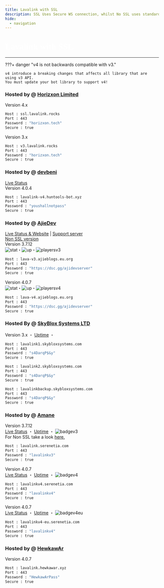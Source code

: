 ```yaml
---
title: Lavalink with SSL
description: SSL Uses Secure WS connection, whilst No SSL uses standard WS. if you want to use the SSL lavalink you need to make sure your bot uses that protocol.
hide:
  - navigation
---
```


<h1 style="font-family:Gotham SSm A;font-size: 2.0em;font-weight: 800;line-height:1.1;color: white;">Lavalink with SSL</h1>

<!-- inject image ad -->
<div data-ea-style="stickybox" class="dark horizontal" data-ea-publisher="darrennathanaelcom" data-ea-type="image"></div>

---

???+ danger "v4 is not backwards compatible with v3."

    v4 introduce a breaking changes that affects all library that are using v3 API.
    You must update your bot library to support v4!

<!-- PLEASE READ -->
<!-- PLEASE READ --> <!-- SUPPORT OTHER CONTRIBUTORS BY PLACING THE NEW LAVALINK AT THE VERY BOTTOM OF THE OTHERS! --> <!-- PLEASE READ -->
<!-- FOR ADVERTISING CONTACT ads@darrennathanael.com , PLEASE READ FAQS FOR MORE INFO! -->
<!-- PLEASE READ -->

### Hosted by @ [Horizxon Limited](https://github.com/HenGPlayZ/)
Version 4.x
```bash
Host : ssl.lavalink.rocks
Port : 443
Password : "horizxon.tech"
Secure : true
```
Version 3.x
```bash
Host : v3.lavalink.rocks
Port : 443
Password : "horizxon.tech"
Secure : true
```

### Hosted by @ [devbeni](https://huntools-bot.xyz)
[Live Status](https://status.huntools-bot.xyz/) <br />
Version 4.0.4
```bash
Host : lavalink-v4.huntools-bot.xyz
Port : 443
Password : "youshallnotpass"
Secure : true
```

### Hosted by @ [AjieDev](https://github.com/AjieDev)
[Live Status & Website](https://lavalink.ajiedev.tech/) | [Support server](https://dsc.gg/ajidevserver) <br />
[Non SSL version](https://lavalink.darrennathanael.com/NoSSL/lavalink-without-ssl/#hosted-by-ajiedev) <br />
Version 3.7.12 <br />
![stat](https://uptime.ajiedev.tech/api/badge/7/status)・![up](https://uptime.ajiedev.tech/api/badge/7/uptime?labelSuffix=+hour)・![playersv3](https://lava-stat-api.ajieblogs.eu.org/v3/badge/Players)
```bash
Host : lava-v3.ajieblogs.eu.org
Port : 443
Password : "https://dsc.gg/ajidevserver"
Secure : true   
```
Version 4.0.7 <br />
![stat](https://uptime.ajiedev.tech/api/badge/6/status)・![up](https://uptime.ajiedev.tech/api/badge/6/uptime?labelSuffix=+hour)・![playersv4](https://lava-stat-api.ajieblogs.eu.org/v4/badge/Players)
```bash
Host : lava-v4.ajieblogs.eu.org
Port : 443
Password : "https://dsc.gg/ajidevserver"
Secure : true 
```

### Hosted By @ [SkyBlox Systems LTD](https://skybloxsystems.com)
Version 3.x ・ [Uptime](https://uptime.skybloxsystems.com/status/backend) ・
```bash
Host : lavalink1.skybloxsystems.com
Port : 443
Password : "s4DarqP$&y"
Secure : true
```
```bash
Host : lavalink2.skybloxsystems.com
Port : 443
Password : "s4DarqP$&y"
Secure : true
```
```bash
Host : lavalinkbackup.skybloxsystems.com
Port : 443
Password : "s4DarqP$&y"
Secure : true
```

### Hosted by @ [Amane](https://amane.my.id)
Version 3.7.12 <br />
[Live Status](https://lavalink-stats.serenetia.com/) ・ [Uptime](https://status.serenetia.com/status/all) ・ ![badgev3](https://status.serenetia.com/api/badge/7/status?style=flat-square) <br />
For Non SSL take a look [here.](https://lavalink.darrennathanael.com/NoSSL/lavalink-without-ssl/#hosted-by-amane)
```bash
Host : lavalink.serenetia.com
Port : 443
Password : "lavalinkv3"
Secure : true
```
Version 4.0.7 <br />
[Live Status](https://lavalink-stats.serenetia.com/) ・ [Uptime](https://status.serenetia.com/status/all) ・ ![badgev4](https://status.serenetia.com/api/badge/8/status?style=flat-square)<br />
```bash
Host : lavalinkv4.serenetia.com
Port : 443
Password : "lavalinkv4"
Secure : true
```

Version 4.0.7 <br />
[Live Status](https://lavalink-stats.serenetia.com/) ・ [Uptime](https://status.serenetia.com/status/all) ・ ![badgev4eu](https://status.serenetia.com/api/badge/9/status?style=flat-square)<br />
```bash
Host : lavalinkv4-eu.serenetia.com
Port : 443
Password : "lavalinkv4"
Secure : true
```

### Hosted by @ [HewkawAr](https://github.com/hewkawar)
Version 4.0.7
```bash
Host : lavalink.hewkawar.xyz
Port : 443
Password : "HewkawArPass"
Secure : true
```
